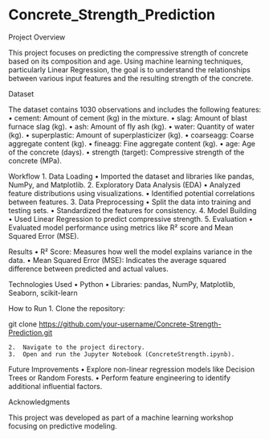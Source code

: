 # Concrete_Strength_Prediction

Project Overview

This project focuses on predicting the compressive strength of concrete based on its composition and age. Using machine learning techniques, particularly Linear Regression, the goal is to understand the relationships between various input features and the resulting strength of the concrete.

Dataset

The dataset contains 1030 observations and includes the following features:
	•	cement: Amount of cement (kg) in the mixture.
	•	slag: Amount of blast furnace slag (kg).
	•	ash: Amount of fly ash (kg).
	•	water: Quantity of water (kg).
	•	superplastic: Amount of superplasticizer (kg).
	•	coarseagg: Coarse aggregate content (kg).
	•	fineagg: Fine aggregate content (kg).
	•	age: Age of the concrete (days).
	•	strength (target): Compressive strength of the concrete (MPa).

Workflow
	1.	Data Loading
	•	Imported the dataset and libraries like pandas, NumPy, and Matplotlib.
	2.	Exploratory Data Analysis (EDA)
	•	Analyzed feature distributions using visualizations.
	•	Identified potential correlations between features.
	3.	Data Preprocessing
	•	Split the data into training and testing sets.
	•	Standardized the features for consistency.
	4.	Model Building
	•	Used Linear Regression to predict compressive strength.
	5.	Evaluation
	•	Evaluated model performance using metrics like R² score and Mean Squared Error (MSE).

Results
	•	R² Score: Measures how well the model explains variance in the data.
	•	Mean Squared Error (MSE): Indicates the average squared difference between predicted and actual values.

Technologies Used
	•	Python
	•	Libraries: pandas, NumPy, Matplotlib, Seaborn, scikit-learn

How to Run
	1.	Clone the repository:

git clone https://github.com/your-username/Concrete-Strength-Prediction.git  


	2.	Navigate to the project directory.
	3.	Open and run the Jupyter Notebook (ConcreteStrength.ipynb).

Future Improvements
	•	Explore non-linear regression models like Decision Trees or Random Forests.
	•	Perform feature engineering to identify additional influential factors.

Acknowledgments

This project was developed as part of a machine learning workshop focusing on predictive modeling.
